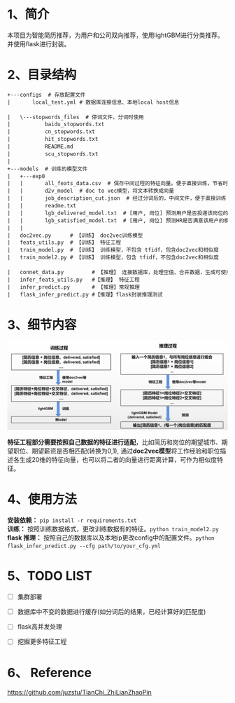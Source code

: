 # 1、简介
本项目为智能简历推荐，为用户和公司双向推荐，使用lightGBM进行分类推荐。并使用flask进行封装。


# 2、目录结构
```txt
+---configs  # 存放配置文件
|       local_test.yml # 数据库连接信息、本地local host信息 

|   \---stopwords_files  # 停词文件，分词时使用
|           baidu_stopwords.txt
|           cn_stopwords.txt
|           hit_stopwords.txt
|           README.md
|           scu_stopwords.txt
|
+---models  # 训练的模型文件
|   +---exp0
|   |       all_feats_data.csv  # 保存中间过程的特征向量。便于直接训练，节省时间
|   |       d2v_model  # doc to vec模型，将文本转换成向量
|   |       job_description_cut.json  # 经过分词后的，中间文件，便于直接训练
|   |       readme.txt
|   |       lgb_delivered_model.txt  # [用户, 岗位] 预测用户是否投递该岗位的模型
|   |       lgb_satisfied_model.txt  # [用户, 岗位] 预测HR是否满意该用户的模型
|   |
|   doc2vec.py      # 【训练】 doc2vec训练模型
|   feats_utils.py  # 【训练】 特征工程 
|   train_model.py  # 【训练】 训练模型，不包含 tfidf，包含doc2vec和相似度
|   train_model2.py # 【训练】 训练模型，包含 tfidf，不包含doc2vec和相似度

|   connet_data.py         # 【推理】 连接数据库，处理空值、合并数据，生成可使用的数据形式
|   infer_feats_utils.py   #【推理】 特征工程 
|   infer_predict.py       # 【推理】常规推理 
|   flask_infer_predict.py #【推理】flask封装推理测试 
```


# 3、细节内容
![img](docs/train_and_infer.png)  


**特征工程部分需要按照自己数据的特征进行适配**，比如简历和岗位的期望城市、期望职位、期望薪资是否相匹配(转换为0,1),
通过**doc2vec模型**将工作经验和职位描述各生成20维的特征向量，也可以将二者的向量进行距离计算，可作为相似度特征。

# 4、使用方法
**安装依赖：** `pip install -r requirements.txt`  
**训练：** 按照训练数据格式，更改训练数据有的特征。`python train_model2.py`   
**flask 推理：** 按照自己的数据库以及本地ip更改config中的配置文件。`python flask_infer_predict.py --cfg path/to/your_cfg.yml` 

# 5、TODO LIST
- [ ] 集群部署
- [ ] 数据库中不变的数据进行缓存(如分词后的结果，已经计算好的匹配度)
- [ ] flask高并发处理
- [ ] 挖掘更多特征工程


# 6、 Reference
https://github.com/juzstu/TianChi_ZhiLianZhaoPin  

